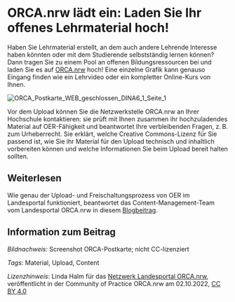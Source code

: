 # ORCA.nrw lädt ein: Laden Sie Ihr offenes Lehrmaterial hoch!

Haben  Sie Lehrmaterial erstellt, an dem auch andere Lehrende Interesse haben  könnten oder mit dem Studierende selbstständig lernen können? Dann  tragen Sie zu einem Pool an offenen Bildungsressourcen bei und laden Sie  es auf [ORCA.nrw](https://www.orca.nrw/content-upload "Content-Upload auf ORCA.nrw") hoch! Eine einzelne Grafik kann genauso Eingang finden wie ein Lehrvideo oder ein kompletter Online-Kurs von Ihnen.

![ORCA_Postkarte_WEB_geschlossen_DINA6_1_Seite_1](https://github.com/lindahalm-hsbi/infOERmiert/assets/147709351/45767430-f2ef-4105-bb8c-71e020b01207)

Vor dem Upload können Sie die Netzwerkstelle ORCA.nrw an Ihrer  Hochschule kontaktieren: sie prüft mit Ihnen zusammen ihr hochzuladendes  Material auf OER-Fähigkeit und beantwortet Ihre verbleibenden Fragen,  z. B. zum Urheberrecht. Sie erklärt, welche Creative Commons-Lizenz für  Sie passend ist, wie Sie ihr Material für den Upload technisch und  inhaltlich vorbereiten können und welche Informationen Sie beim Upload  bereit halten sollten.

## Weiterlesen
Wie genau der Upload- und Freischaltungsprozess von OER im Landesportal  funktioniert, beantwortet das Content-Management-Team vom Landesportal  ORCA.nrw in diesem [Blogbeitrag](https://www.orca.nrw/blog/der-weg-des-contents-in-das-landesportal "Der Weg des OER-Contents in das Landesportal (Blogbeitrag)").

## Information zum Beitrag

*Bildnachweis:* Screenshot ORCA-Postkarte; nicht CC-lizenziert

*Tags*: Material, Upload, Content

*Lizenzhinweis*: Linda Halm für das <a href="http://www.orca.nrw/ueber-uns/netzwerk" target="_blank">Netzwerk Landesportal ORCA.nrw</a>, veröffentlicht in der Community of Practice ORCA.nrw am 02.10.2022, <a href="https://creativecommons.org/licenses/by/4.0/" target="_blank">CC BY 4.0</a>
